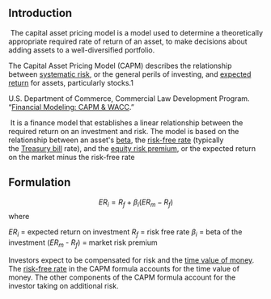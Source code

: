 ## Introduction
 The capital asset pricing model is a model used to determine a theoretically appropriate required rate of return of an asset, to make decisions about adding assets to a well-diversified portfolio.

The Capital Asset Pricing Model (CAPM) describes the relationship between [systematic risk](https://www.investopedia.com/terms/s/systematicrisk.asp), or the general perils of investing, and [expected return](https://www.investopedia.com/terms/e/expectedreturn.asp) for assets, particularly stocks.1

U.S. Department of Commerce, Commercial Law Development Program. “[Financial Modeling: CAPM & WACC](https://cldp.doc.gov/sites/default/files/PPP%20Authority%20Financial%20Modeling%20CAPM,%20WACC,%20and%20Iteration.pdf#:~:text=Formula%20for%20Expected%20Return%20of%20an%20Asset%20%E2%80%A2,%E2%80%A2%20%28ERm%20%E2%88%92%20Rf%29%20%3D%20market%20risk%20premium).”

 It is a finance model that establishes a linear relationship between the required return on an investment and risk. The model is based on the relationship between an asset's [beta](https://www.investopedia.com/terms/b/beta.asp), the [risk-free rate](https://www.investopedia.com/terms/r/risk-freerate.asp) (typically the [Treasury bill](https://www.investopedia.com/terms/t/treasurybill.asp) rate), and the [equity risk premium](https://www.investopedia.com/ask/answers/061815/what-difference-between-market-risk-premium-and-equity-risk-premium.asp), or the expected return on the market minus the risk-free rate

## Formulation

$$
ER_{i} = R_{f} + \beta_{i} (ER_{m} - R_{f}) 
$$
where

$ER_i$ = expected return on investment
$R_f$ = risk free rate
$\beta_i$ = beta of the investment
($ER_m$ - $R_f$) = market risk premium

Investors expect to be compensated for risk and the [time value of money](https://www.investopedia.com/terms/t/timevalueofmoney.asp). The [risk-free rate](https://www.investopedia.com/terms/r/risk-freerate.asp) in the CAPM formula accounts for the time value of money. The other components of the CAPM formula account for the investor taking on additional risk.


